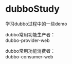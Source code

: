 # dubboStudy
学习dubbo过程中的一些demo

dubbo常用功能生产者：  
dubbo-provider-web  

dubbo常用功能消费者：  
dubbo-consumer-web

